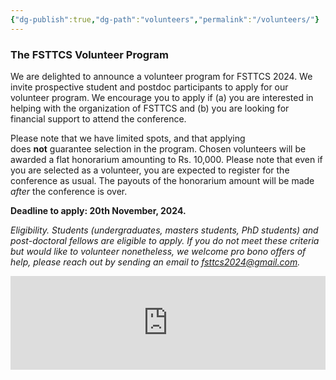 ```yaml
---
{"dg-publish":true,"dg-path":"volunteers","permalink":"/volunteers/"}
---
```


### The FSTTCS Volunteer Program



We are delighted to announce a volunteer program for FSTTCS 2024. We invite prospective student and postdoc participants to apply for our volunteer program. We encourage you to apply if (a) you are interested in helping with the organization of FSTTCS and (b) you are looking for financial support to attend the conference. 

Please note that we have limited spots, and that applying does **not** guarantee selection in the program. Chosen volunteers will be awarded a flat honorarium amounting to Rs. 10,000. Please note that even if you are selected as a volunteer, you are expected to register for the conference as usual. The payouts of the honorarium amount will be made _after_ the conference is over.

**Deadline to apply: 20th November, 2024.**

_Eligibility. Students (undergraduates, masters students, PhD students) and post-doctoral fellows are eligible to apply._ _If you do not meet these criteria but would like to volunteer nonetheless, we welcome pro bono offers of help, please reach out by sending an email to fsttcs2024@gmail.com._


<iframe style="border:none;width:100%;" id="my-form-838qws" src="https://opnform.com/forms/my-form-838qws"></iframe><script type="text/javascript" onload="initEmbed('my-form-838qws')" src="https://opnform.com/widgets/iframe.min.js"></script>